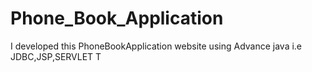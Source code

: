 # Phone_Book_Application
I developed this PhoneBookApplication website using Advance java i.e JDBC,JSP,SERVLET T
